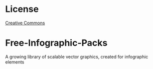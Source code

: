 # License

[Creative Commons](https://creativecommons.org/licenses/by/3.0)

# Free-Infographic-Packs

A growing library of scalable vector graphics, created for infographic elements 
